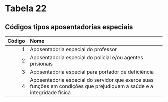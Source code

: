 # Tabela 22
## Códigos tipos aposentadorias especiais

 | Código | Nome                                                                                                                   |
 | -----: | :--------------------------------------------------------------------------------------------------------------------- |
 | 1      | Aposentadoria especial do professor                                                                                    |
 | 2      | Aposentadoria especial do policial e/ou agentes prisionais                                                             |
 | 3      | Aposentadoria especial para portador de deficiência                                                                    |
 | 4      | Aposentadoria especial do servidor que exerce suas funções em condições que prejudiquem a saúde e a integridade física |
